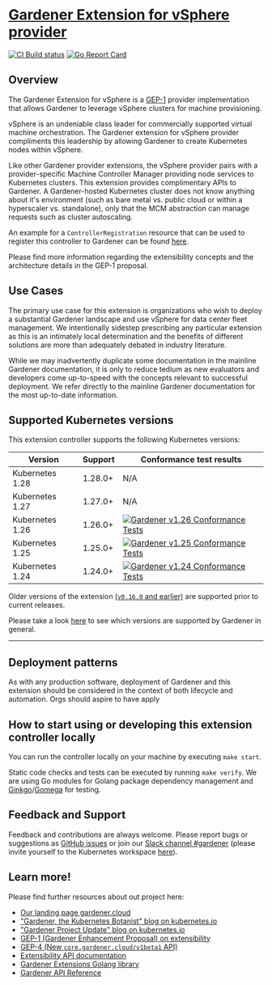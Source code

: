 # [Gardener Extension for vSphere provider](https://gardener.cloud)

[![CI Build status](https://concourse.ci.gardener.cloud/api/v1/teams/gardener-tests/pipelines/gardener-extension-provider-vsphere-main/jobs/main-head-update-job/badge)](https://concourse.ci.gardener.cloud/teams/gardener-tests/pipelines/gardener-extension-provider-vsphere-main/jobs/main-head-update-job)
[![Go Report Card](https://goreportcard.com/badge/github.com/gardener/gardener-extension-provider-vsphere)](https://goreportcard.com/report/github.com/gardener/gardener-extension-provider-vsphere)

## Overview 
The Gardener Extension for vSphere is a [GEP-1](https://github.com/gardener/gardener/blob/master/docs/proposals/01-extensibility.md) provider implementation that allows Gardener to leverage vSphere clusters for machine provisioning. 

vSphere is an undeniable class leader for commercially supported virtual machine orchestration. The Gardener extension for vSphere provider compliments this leadership by allowing Gardener to create Kubernetes nodes within vSphere.  

Like other Gardener provider extensions, the vSphere provider pairs with a provider-specific Machine Controller Manager providing node services to Kubernetes clusters. This extension provides complimentary APIs to Gardener. A Gardener-hosted Kubernetes
cluster does not know anything about it's environment (such as bare metal vs. public cloud or within a hyperscaler vs. standalone), only that the MCM abstraction can manage requests such as cluster autoscaling. 

An example for a `ControllerRegistration` resource that can be used to register this controller to Gardener can be found [here](example/controller-registration.yaml).

Please find more information regarding the extensibility concepts and the architecture details in the GEP-1 proposal. 

## Use Cases
The primary use case for this extension is organizations who wish to deploy a substantial Gardener landscape and use vSphere for data center fleet management. We intentionally sidestep prescribing any particular extension as this is
an intimately local determination and the benefits of different solutions are more than adequately debated in industry literature.

While we may inadvertently duplicate some documentation in the mainline Gardener documentation, it is only to reduce tedium as new evaluators and developers come up-to-speed with the concepts relevant to successful deployment.
We refer directly to the mainline Gardener documentation for the most up-to-date information. 

## Supported Kubernetes versions

This extension controller supports the following Kubernetes versions:

| Version         | Support | Conformance test results                                                                                                                                                                                                   |
|-----------------|---------|----------------------------------------------------------------------------------------------------------------------------------------------------------------------------------------------------------------------------|
| Kubernetes 1.28 | 1.28.0+ | N/A                                                                                                                                                                                                                        |
| Kubernetes 1.27 | 1.27.0+ | N/A                                                                                                                                                                                                                        |
| Kubernetes 1.26 | 1.26.0+ | [![Gardener v1.26 Conformance Tests](https://testgrid.k8s.io/q/summary/conformance-gardener/Gardener,%20v1.26%20vSphere/tests_status?style=svg)](https://testgrid.k8s.io/conformance-gardener#Gardener,%20v1.26%20vSphere) |
| Kubernetes 1.25 | 1.25.0+ | [![Gardener v1.25 Conformance Tests](https://testgrid.k8s.io/q/summary/conformance-gardener/Gardener,%20v1.25%20vSphere/tests_status?style=svg)](https://testgrid.k8s.io/conformance-gardener#Gardener,%20v1.25%20vSphere) |
| Kubernetes 1.24 | 1.24.0+ | [![Gardener v1.24 Conformance Tests](https://testgrid.k8s.io/q/summary/conformance-gardener/Gardener,%20v1.24%20vSphere/tests_status?style=svg)](https://testgrid.k8s.io/conformance-gardener#Gardener,%20v1.24%20vSphere) |

Older versions of the extension [(`v0.16.0` and earlier)](https://github.com/gardener/gardener-extension-provider-vsphere/releases/tag/v0.16.0) are supported prior to current releases.

Please take a look [here](https://github.com/gardener/gardener/blob/master/docs/usage/supported_k8s_versions.md) to see which versions are supported by Gardener in general.

----
## Deployment patterns
As with any production software, deployment of Gardener and this extension should be considered in the context of both lifecycle and automation. Orgs should aspire to have apply 

## How to start using or developing this extension controller locally

You can run the controller locally on your machine by executing `make start`.

Static code checks and tests can be executed by running `make verify`. We are using Go modules for Golang package dependency management and [Ginkgo](https://github.com/onsi/ginkgo)/[Gomega](https://github.com/onsi/gomega) for testing.

## Feedback and Support

Feedback and contributions are always welcome. Please report bugs or suggestions as [GitHub issues](https://github.com/gardener/gardener-extension-provider-vsphere/issues) or join our [Slack channel #gardener](https://kubernetes.slack.com/messages/gardener) (please invite yourself to the Kubernetes workspace [here](http://slack.k8s.io)).

## Learn more!

Please find further resources about out project here:

* [Our landing page gardener.cloud](https://gardener.cloud/)
* ["Gardener, the Kubernetes Botanist" blog on kubernetes.io](https://kubernetes.io/blog/2018/05/17/gardener/)
* ["Gardener Project Update" blog on kubernetes.io](https://kubernetes.io/blog/2019/12/02/gardener-project-update/)
* [GEP-1 (Gardener Enhancement Proposal) on extensibility](https://github.com/gardener/gardener/blob/master/docs/proposals/01-extensibility.md)
* [GEP-4 (New `core.gardener.cloud/v1beta1` API)](https://github.com/gardener/gardener/blob/master/docs/proposals/04-new-core-gardener-cloud-apis.md)
* [Extensibility API documentation](https://github.com/gardener/gardener/tree/master/docs/extensions)
* [Gardener Extensions Golang library](https://godoc.org/github.com/gardener/gardener/extensions/pkg)
* [Gardener API Reference](https://gardener.cloud/api-reference/)
